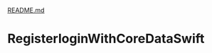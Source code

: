 [README.md](https://github.com/tejesh97singh/RegisterloginWithCoreDataSwift/files/9388402/README.md)
# RegisterloginWithCoreDataSwift
